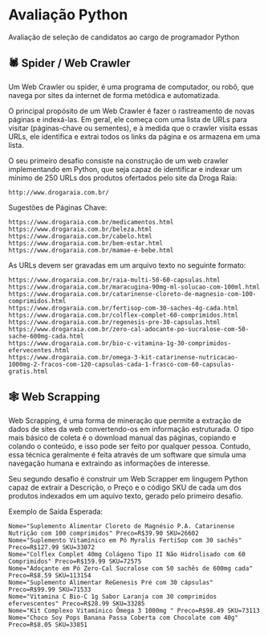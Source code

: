 # Avaliação Python
Avaliação de seleção de candidatos ao cargo de programador Python

## 🕷 Spider / Web Crawler

Um Web Crawler ou spider, é uma programa de computador, ou robô, que navega por sites da internet de forma metódica e automatizada.

O principal propósito de um Web Crawler é fazer o rastreamento de novas páginas e indexá-las. Em geral, ele começa com uma lista de URLs para visitar (páginas-chave ou sementes), e à medida que o crawler visita essas URLs, ele identifica e extrai todos os links da página e os armazena em uma lista.

O seu primeiro desafio consiste na construção de um web crawler implementando em Python, que seja capaz de identificar e indexar um mínimo de 250 URLs dos produtos ofertados pelo site da Droga Raia:

```
http://www.drogaraia.com.br/
```

Sugestões de Páginas Chave:

```
https://www.drogaraia.com.br/medicamentos.html
https://www.drogaraia.com.br/beleza.html
https://www.drogaraia.com.br/cabelo.html
https://www.drogaraia.com.br/bem-estar.html
https://www.drogaraia.com.br/mamae-e-bebe.html
```

As URLs devem ser gravadas em um arquivo texto no seguinte formato:

```
https://www.drogaraia.com.br/raia-multi-50-60-capsulas.html
https://www.drogaraia.com.br/maracugina-90mg-ml-solucao-com-100ml.html
https://www.drogaraia.com.br/catarinense-cloreto-de-magnesio-com-100-comprimidos.html
https://www.drogaraia.com.br/fertisop-com-30-saches-4g-cada.html
https://www.drogaraia.com.br/colflex-complet-60-comprimidos.html
https://www.drogaraia.com.br/regenesis-pre-30-capsulas.html
https://www.drogaraia.com.br/zero-cal-adocante-po-sucralose-com-50-sache-600mg-cada.html
https://www.drogaraia.com.br/bio-c-vitamina-1g-30-comprimidos-efervecentes.html
https://www.drogaraia.com.br/omega-3-kit-catarinense-nutricacao-1000mg-2-fracos-com-120-capsulas-cada-1-frasco-com-60-capsulas-gratis.html
```

## 🕸 Web Scrapping

Web Scrapping, é uma forma de mineração que permite a extração de dados de sites da web convertendo-os em informação estruturada. O tipo mais 	básico de coleta é o download manual das páginas, copiando e colando o conteúdo, e isso pode ser feito por qualquer pessoa. Contudo, essa técnica geralmente é feita através de um software que simula uma navegação humana e extraindo as informações de interesse.

Seu segundo desafio é construir um Web Scrapper em lingugem Python capaz de extrair a Descrição, o Preço e o código SKU de cada um dos produtos indexados em um aquivo texto, gerado pelo primeiro desafio.

Exemplo de Saída Esperada:

```
Nome="Suplemento Alimentar Cloreto de Magnésio P.A. Catarinense Nutrição com 100 comprimidos" Preco=R$39.90 SKU=26602
Nome="Suplemento Vitamínico em Pó Myralis FertiSop com 30 sachês" Preco=R$127.99 SKU=33072
Nome="Colflex Complet 40mg Colágeno Tipo II Não Hidrolisado com 60 Comprimidos" Preco=R$159.99 SKU=72575
Nome="Adoçante em Pó Zero-Cal Sucralose com 50 sachês de 600mg cada" Preco=R$8.59 SKU=113154
Nome="Suplemento Alimentar ReGenesis Pré com 30 cápsulas" Preco=R$99.99 SKU=71533
Nome="Vitamina C Bio-C 1g Sabor Laranja com 30 comprimidos efervescentes" Preco=R$28.99 SKU=33285
Nome="Kit Complexo Vitamínico Ômega 3 1000mg " Preco=R$98.49 SKU=73113
Nome="Choco Soy Pops Banana Passa Coberta com Chocolate com 40g" Preco=R$8.05 SKU=33851
```
